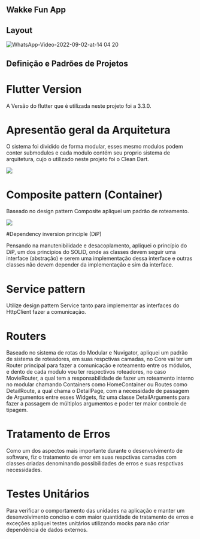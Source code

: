 ## Wakke Fun App

## Layout

![WhatsApp-Video-2022-09-02-at-14 04 20](https://user-images.githubusercontent.com/91624613/188203610-d1a81aab-a970-4ac2-99fb-87a6dba1501a.gif)

## Definição e Padrões de Projetos

# Flutter Version
A Versão do flutter que é utilizada neste projeto foi a 3.3.0.

# Apresentão geral da Arquitetura
O sistema foi dividido de forma modular, esses mesmo modulos podem conter submodules e cada modulo contém seu proprio sistema de arquitetura, cujo o utilizado neste projeto foi o Clean Dart.

![](https://user-images.githubusercontent.com/53379557/175559723-dafd93a1-2420-46c5-b1e7-ac814bcf4f2e.png)

# Composite pattern (Container)

Baseado no design pattern Composite apliquei um padrão de roteamento.

![](https://miro.medium.com/max/1200/1*87h2uhCJ5qztBNwfck2b6g.jpeg)

#Dependency inversion principle (DiP)

Pensando na manutenibilidade e desacoplamento, apliquei o princípio do DiP, um dos princípios do SOLID, onde as classes devem seguir uma interface (abstração) e serem uma implementação dessa interface e outras classes não devem depender da implementação e sim da interface.

# Service pattern

Utilize design pattern Service tanto para implementar as interfaces do HttpClient fazer a comunicação.

# Routers 

Baseado no sistema de rotas do Modular e Nuvigator, apliquei um padrão de sistema de roteadores, em suas respctivas camadas, no Core vai ter um Router principal para fazer a comunicação e roteamento entre os módulos, e dento de cada modulo vou ter respectivos roteadores, no caso MovieRouter, a qual tem a responsabilidade de fazer um roteamento interno no modular chamando Containers como HomeContainer ou Routes como DetailRoute, a qual chama o DetailPage, com a necessidade de passagem de Argumentos entre esses Widgets, fiz uma classe DetailArguments para fazer a passagem de múltiplos argumentos e poder ter maior controle de tipagem.

# Tratamento de Erros 

Como um dos aspectos mais importante durante o desenvolvimento de software, fiz o tratamento de error em suas respctivas camadas com classes criadas denominando possibilidades de erros e suas respctivas necessidades.

# Testes Unitários 

Para verificar o comportamento das unidades na aplicação e manter um desenvolvimento conciso e com maior quantidade de tratamento de erros e exceções apliquei testes unitários utilizando mocks para não criar dependência de dados externos.
